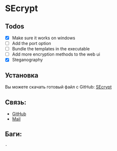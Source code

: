 # SEcrypt
## Todos
- [x] Make sure it works on windows
- [ ] Add the port option
- [ ] Bundle the templates in the executable
- [ ] Add more encryption methods to the web ui
- [x] Steganography

## Установка
Вы можете скачать готовый файл с GitHub: [SEcrypt](https://github.com/seva009/SEcrypt)

## Связь:
- [GitHub](https://github.com/seva009)
- [Mail](mailto:empers0n@kabanyara.ru)

## Баги:
    -
